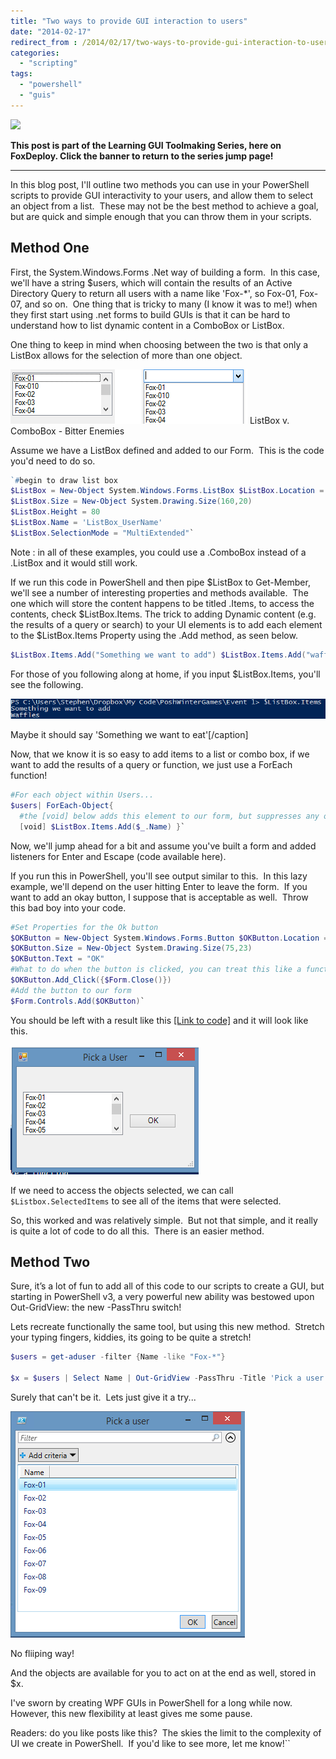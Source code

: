 ```yaml
---
title: "Two ways to provide GUI interaction to users"
date: "2014-02-17"
redirect_from : /2014/02/17/two-ways-to-provide-gui-interaction-to-users
categories: 
  - "scripting"
tags: 
  - "powershell"
  - "guis"
---
```


![](http://foxdeploy.com/series/learning-gui-toolmaking-series/)

**This post is part of the Learning GUI Toolmaking Series, here on FoxDeploy. Click the banner to return to the series jump page!**

* * *

In this blog post, I'll outline two methods you can use in your PowerShell scripts to provide GUI interactivity to your users, and allow them to select an object from a list.  These may not be the best method to achieve a goal, but are quick and simple enough that you can throw them in your scripts.

## Method One

First, the System.Windows.Forms .Net way of building a form.  In this case, we'll have a string $users, which will contain the results of an Active Directory Query to return all users with a name like 'Fox-\*', so Fox-01, Fox-07, and so on.  One thing that is tricky to many (I know it was to me!) when they first start using .net forms to build GUIs is that it can be hard to understand how to list dynamic content in a ComboBox or ListBox.

One thing to keep in mind when choosing between the two is that only a ListBox allows for the selection of more than one object.

![](../assets/images/2014/02/images/two_method_of_input_01.png) ListBox v. ComboBox - Bitter Enemies

Assume we have a ListBox defined and added to our Form.  This is the code you'd need to do so.
```powershell
`#begin to draw list box 
$ListBox = New-Object System.Windows.Forms.ListBox $ListBox.Location = New-Object System.Drawing.Size(10,40) 
$ListBox.Size = New-Object System.Drawing.Size(160,20) 
$ListBox.Height = 80 
$ListBox.Name = 'ListBox_UserName' 
$ListBox.SelectionMode = "MultiExtended"`
```

Note : in all of these examples, you could use a .ComboBox instead of a .ListBox and it would still work.

If we run this code in PowerShell and then pipe $ListBox to Get-Member, we'll see a number of interesting properties and methods available.  The one which will store the content happens to be titled .Items, to access the contents, check $ListBox.Items. The trick to adding Dynamic content (e.g. the results of a query or search) to your UI elements is to add each element to the $ListBox.Items Property using the .Add method, as seen below.

```powershell
$ListBox.Items.Add("Something we want to add") $ListBox.Items.Add("waffles")
```
For those of you following along at home, if you input $ListBox.Items, you'll see the following.

![](../assets/images/2014/02/images/two_method_of_input_02.png)

[](../assets/images/2014/02/images/two_method_of_input_02-5.png) Maybe it should say 'Something we want to eat'[/caption]

Now, that we know it is so easy to add items to a list or combo box, if we want to add the results of a query or function, we just use a ForEach function!
```powershell
#For each object within Users... 
$users| ForEach-Object{ 
  #the [void] below adds this element to our form, but suppresses any output associated 
  [void] $ListBox.Items.Add($_.Name) }`
```
Now, we'll jump ahead for a bit and assume you've built a form and added listeners for Enter and Escape (code available here).

If you run this in PowerShell, you'll see output similar to this.  In this lazy example, we'll depend on the user hitting Enter to leave the form.  If you want to add an okay button, I suppose that is acceptable as well.  Throw this bad boy into your code.

```powershell
#Set Properties for the Ok button 
$OKButton = New-Object System.Windows.Forms.Button $OKButton.Location = New-Object System.Drawing.Size(180,75) 
$OKButton.Size = New-Object System.Drawing.Size(75,23) 
$OKButton.Text = "OK" 
#What to do when the button is clicked, you can treat this like a function 
$OKButton.Add_Click({$Form.Close()}) 
#Add the button to our form 
$Form.Controls.Add($OKButton)`
```
You should be left with a result like this [[Link to code]](http://foxdeploy.com/code-and-scripts/new-listbox-wmultiselect/ "New-Listbox-wMultiSelect") and it will look like this.

![](../assets/images/2014/02/images/two_method_of_input_03.png)

If we need to access the objects selected, we can call `$Listbox.SelectedItems` to see all of the items that were selected.

So, this worked and was relatively simple.  But not that simple, and it really is quite a lot of code to do all this.  There is an easier method.

## Method Two

Sure, it’s a lot of fun to add all of this code to our scripts to create a GUI, but starting in PowerShell v3, a very powerful new ability was bestowed upon Out-GridView: the new -PassThru switch!

Lets recreate functionally the same tool, but using this new method.  Stretch your typing fingers, kiddies, its going to be quite a stretch!

```powershell
$users = get-aduser -filter {Name -like "Fox-*"}

$x = $users | Select Name | Out-GridView -PassThru -Title 'Pick a user' | % {$_}
```
Surely that can't be it.  Lets just give it a try...

![](../assets/images/2014/02/images/two_method_of_input_04.png) 

No fliiping way!

And the objects are available for you to act on at the end as well, stored in $x.

I've sworn by creating WPF GUIs in PowerShell for a long while now.  However, this new flexibility at least gives me some pause.

Readers: do you like posts like this?  The skies the limit to the complexity of UI we create in PowerShell.  If you'd like to see more, let me know!``

